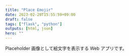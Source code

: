 ```yaml
---
title: "Place Emojir"
date: 2023-02-20T15:55:59+09:00
draft: false
tags: ["flask", "python"]
outputs: [html, json]
hero: ""
---
```


Placeholder 画像として絵文字を表示する Web アプリです。
